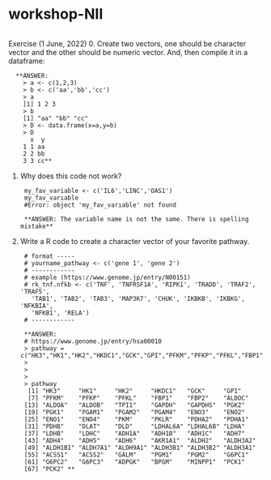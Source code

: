 # workshop-NII


```{R Basics}

```
Exercise (1 June, 2022)
0. Create two vectors, one should be character vector and the other should be numeric vector. And, then compile it in a dataframe:

      **ANSWER:
        > a <- c(1,2,3)
        > b <- c('aa','bb','cc')
        > a
        [1] 1 2 3
        > b
        [1] "aa" "bb" "cc"
        > D <- data.frame(x=a,y=b)
        > D
          x  y
        1 1 aa
        2 2 bb
        3 3 cc**

1. Why does this code not work?

        my_fav_variable <- c('IL6','LINC','OAS1')
        my_fav_varıable
        #Error: object 'my_fav_varıable' not found
        
        **ANSWER: The variable name is not the same. There is spelling mistake**

2. Write a R code to create a character vector of your favorite pathway.

        # format ----- 
        # yourname_pathway <- c('gene 1', 'gene 2')
        # ------------
        # example (https://www.genome.jp/entry/N00151)
        # rk_tnf.nfkb <- c('TNF', 'TNFRSF1A', 'RIPK1', 'TRADD', 'TRAF2', 'TRAF5',
          'TAB1', 'TAB2', 'TAB3', 'MAP3K7', 'CHUK', 'IKBKB', 'IKBKG', 'NFKBIA',
          'NFKB1', 'RELA')
        # ------------ 
        
        **ANSWER: 
        # https://www.genome.jp/entry/hsa00010
        > pathway = c("HK3","HK1","HK2","HKDC1","GCK","GPI","PFKM","PFKP","PFKL","FBP1","FBP2","ALDOC","ALDOA","ALDOB","TPI1","GAPDH","GAPDHS","PGK2","PGK1","PGAM1","PGAM2","PGAM4","ENO3","ENO2","ENO1","ENO4","PKM","PKLR","PDHA2","PDHA1","PDHB","DLAT","DLD","LDHAL6A","LDHAL6B","LDHA","LDHB","LDHC","ADH1A","ADH1B","ADH1C","ADH7","ADH4","ADH5","ADH6","AKR1A1","ALDH2","ALDH3A2","ALDH1B1","ALDH7A1","ALDH9A1","ALDH3B1","ALDH3B2","ALDH3A1","ACSS1","ACSS2","GALM","PGM1","PGM2","G6PC1","G6PC2","G6PC3","ADPGK","BPGM","MINPP1","PCK1","PCK2")
        > 
        > 
        > 
        > pathway
         [1] "HK3"     "HK1"     "HK2"     "HKDC1"   "GCK"     "GPI"    
         [7] "PFKM"    "PFKP"    "PFKL"    "FBP1"    "FBP2"    "ALDOC"  
        [13] "ALDOA"   "ALDOB"   "TPI1"    "GAPDH"   "GAPDHS"  "PGK2"   
        [19] "PGK1"    "PGAM1"   "PGAM2"   "PGAM4"   "ENO3"    "ENO2"   
        [25] "ENO1"    "ENO4"    "PKM"     "PKLR"    "PDHA2"   "PDHA1"  
        [31] "PDHB"    "DLAT"    "DLD"     "LDHAL6A" "LDHAL6B" "LDHA"   
        [37] "LDHB"    "LDHC"    "ADH1A"   "ADH1B"   "ADH1C"   "ADH7"   
        [43] "ADH4"    "ADH5"    "ADH6"    "AKR1A1"  "ALDH2"   "ALDH3A2"
        [49] "ALDH1B1" "ALDH7A1" "ALDH9A1" "ALDH3B1" "ALDH3B2" "ALDH3A1"
        [55] "ACSS1"   "ACSS2"   "GALM"    "PGM1"    "PGM2"    "G6PC1"  
        [61] "G6PC2"   "G6PC3"   "ADPGK"   "BPGM"    "MINPP1"  "PCK1"   
        [67] "PCK2" **

